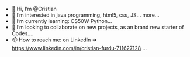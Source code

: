 - 👋 Hi, I’m @Cristian
- 👀 I’m interested in java programming, html5, css, JS... more...
- 🌱 I’m currently learning: CS50W Python...
- 💞️ I’m looking to collaborate on new projects, as an brand new starter of Codes....
- 📫 How to reach me: on LinkedIn => https://www.linkedin.com/in/cristian-furdu-711627128  ...

<!---
LYNUXel/LYNUXel is a ✨ special ✨ repository because its `README.md` (this file) appears on your GitHub profile.
You can click the Preview link to take a look at your changes.
--->
